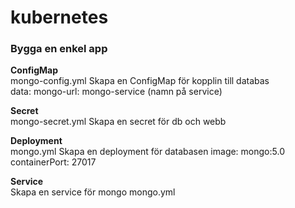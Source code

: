 # kubernetes
### Bygga en enkel app

**ConfigMap**\
mongo-config.yml Skapa en ConfigMap för kopplin till databas\
data: mongo-url: mongo-service (namn på service)

**Secret**\
mongo-secret.yml Skapa en secret för db och webb

**Deployment**\
mongo.yml Skapa en deployment för databasen
image: mongo:5.0\
containerPort: 27017

**Service**\
Skapa en service för mongo
mongo.yml


